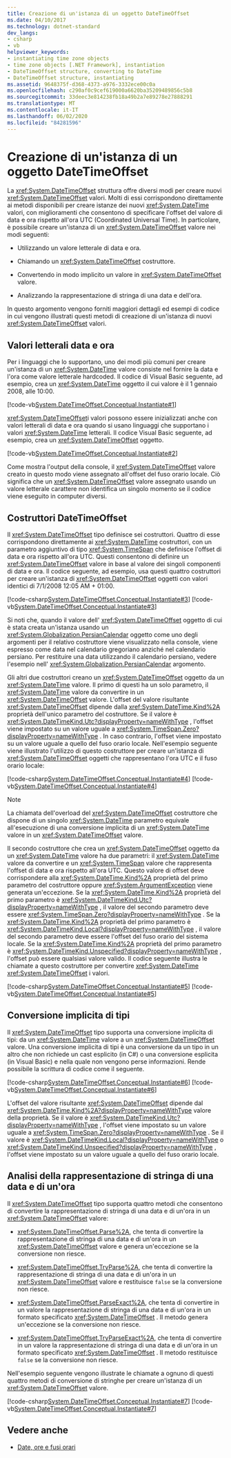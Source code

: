 ```yaml
---
title: Creazione di un'istanza di un oggetto DateTimeOffset
ms.date: 04/10/2017
ms.technology: dotnet-standard
dev_langs:
- csharp
- vb
helpviewer_keywords:
- instantiating time zone objects
- time zone objects [.NET Framework], instantiation
- DateTimeOffset structure, converting to DateTime
- DateTimeOffset structure, instantiating
ms.assetid: 9648375f-d368-4373-a976-3332ece00c0a
ms.openlocfilehash: c290af0c9cef619000a6620ba35209489856c5b8
ms.sourcegitcommit: 33deec3e814238fb18a49b2a7e89278e27888291
ms.translationtype: MT
ms.contentlocale: it-IT
ms.lasthandoff: 06/02/2020
ms.locfileid: "84281596"
---
```

# <a name="instantiating-a-datetimeoffset-object"></a>Creazione di un'istanza di un oggetto DateTimeOffset

La <xref:System.DateTimeOffset> struttura offre diversi modi per creare nuovi <xref:System.DateTimeOffset> valori. Molti di essi corrispondono direttamente ai metodi disponibili per creare istanze dei nuovi <xref:System.DateTime> valori, con miglioramenti che consentono di specificare l'offset del valore di data e ora rispetto all'ora UTC (Coordinated Universal Time). In particolare, è possibile creare un'istanza di un <xref:System.DateTimeOffset> valore nei modi seguenti:

- Utilizzando un valore letterale di data e ora.

- Chiamando un <xref:System.DateTimeOffset> costruttore.

- Convertendo in modo implicito un valore in <xref:System.DateTimeOffset> valore.

- Analizzando la rappresentazione di stringa di una data e dell'ora.

In questo argomento vengono forniti maggiori dettagli ed esempi di codice in cui vengono illustrati questi metodi di creazione di un'istanza di nuovi <xref:System.DateTimeOffset> valori.

## <a name="date-and-time-literals"></a>Valori letterali data e ora

Per i linguaggi che lo supportano, uno dei modi più comuni per creare un'istanza di un <xref:System.DateTime> valore consiste nel fornire la data e l'ora come valore letterale hardcoded. Il codice di Visual Basic seguente, ad esempio, crea un <xref:System.DateTime> oggetto il cui valore è il 1 gennaio 2008, alle 10:00.

[!code-vb[System.DateTimeOffset.Conceptual.Instantiate#1](../../../samples/snippets/visualbasic/VS_Snippets_CLR_System/system.DateTimeOffset.Conceptual.Instantiate/vb/Instantiate.vb#1)]

<xref:System.DateTimeOffset>i valori possono essere inizializzati anche con valori letterali di data e ora quando si usano linguaggi che supportano i valori <xref:System.DateTime> letterali. Il codice Visual Basic seguente, ad esempio, crea un <xref:System.DateTimeOffset> oggetto.

[!code-vb[System.DateTimeOffset.Conceptual.Instantiate#2](../../../samples/snippets/visualbasic/VS_Snippets_CLR_System/system.DateTimeOffset.Conceptual.Instantiate/vb/Instantiate.vb#2)]

Come mostra l'output della console, il <xref:System.DateTimeOffset> valore creato in questo modo viene assegnato all'offset del fuso orario locale. Ciò significa che un <xref:System.DateTimeOffset> valore assegnato usando un valore letterale carattere non identifica un singolo momento se il codice viene eseguito in computer diversi.

## <a name="datetimeoffset-constructors"></a>Costruttori DateTimeOffset

Il <xref:System.DateTimeOffset> tipo definisce sei costruttori. Quattro di esse corrispondono direttamente ai <xref:System.DateTime> costruttori, con un parametro aggiuntivo di tipo <xref:System.TimeSpan> che definisce l'offset di data e ora rispetto all'ora UTC. Questi consentono di definire un <xref:System.DateTimeOffset> valore in base al valore dei singoli componenti di data e ora. Il codice seguente, ad esempio, usa questi quattro costruttori per creare un'istanza di <xref:System.DateTimeOffset> oggetti con valori identici di 7/1/2008 12:05 AM + 01:00.

[!code-csharp[System.DateTimeOffset.Conceptual.Instantiate#3](../../../samples/snippets/csharp/VS_Snippets_CLR_System/system.DateTimeOffset.Conceptual.Instantiate/cs/Instantiate.cs#3)]
[!code-vb[System.DateTimeOffset.Conceptual.Instantiate#3](../../../samples/snippets/visualbasic/VS_Snippets_CLR_System/system.DateTimeOffset.Conceptual.Instantiate/vb/Instantiate.vb#3)]

Si noti che, quando il valore dell' <xref:System.DateTimeOffset> oggetto di cui è stata creata un'istanza usando un <xref:System.Globalization.PersianCalendar> oggetto come uno degli argomenti per il relativo costruttore viene visualizzato nella console, viene espresso come data nel calendario gregoriano anziché nel calendario persiano. Per restituire una data utilizzando il calendario persiano, vedere l'esempio nell' <xref:System.Globalization.PersianCalendar> argomento.

Gli altri due costruttori creano un <xref:System.DateTimeOffset> oggetto da un <xref:System.DateTime> valore. Il primo di questi ha un solo parametro, il <xref:System.DateTime> valore da convertire in un <xref:System.DateTimeOffset> valore. L'offset del valore risultante <xref:System.DateTimeOffset> dipende dalla <xref:System.DateTime.Kind%2A> proprietà dell'unico parametro del costruttore. Se il valore è <xref:System.DateTimeKind.Utc?displayProperty=nameWithType> , l'offset viene impostato su un valore uguale a <xref:System.TimeSpan.Zero?displayProperty=nameWithType> . In caso contrario, l'offset viene impostato su un valore uguale a quello del fuso orario locale. Nell'esempio seguente viene illustrato l'utilizzo di questo costruttore per creare un'istanza di <xref:System.DateTimeOffset> oggetti che rappresentano l'ora UTC e il fuso orario locale:

[!code-csharp[System.DateTimeOffset.Conceptual.Instantiate#4](../../../samples/snippets/csharp/VS_Snippets_CLR_System/system.DateTimeOffset.Conceptual.Instantiate/cs/Instantiate.cs#4)]
[!code-vb[System.DateTimeOffset.Conceptual.Instantiate#4](../../../samples/snippets/visualbasic/VS_Snippets_CLR_System/system.DateTimeOffset.Conceptual.Instantiate/vb/Instantiate.vb#4)]

> [!NOTE]
> La chiamata dell'overload del <xref:System.DateTimeOffset> costruttore che dispone di un singolo <xref:System.DateTime> parametro equivale all'esecuzione di una conversione implicita di un <xref:System.DateTime> valore in un <xref:System.DateTimeOffset> valore.

Il secondo costruttore che crea un <xref:System.DateTimeOffset> oggetto da un <xref:System.DateTime> valore ha due parametri: il <xref:System.DateTime> valore da convertire e un <xref:System.TimeSpan> valore che rappresenta l'offset di data e ora rispetto all'ora UTC. Questo valore di offset deve corrispondere alla <xref:System.DateTime.Kind%2A> proprietà del primo parametro del costruttore oppure <xref:System.ArgumentException> viene generata un'eccezione. Se la <xref:System.DateTime.Kind%2A> proprietà del primo parametro è <xref:System.DateTimeKind.Utc?displayProperty=nameWithType> , il valore del secondo parametro deve essere <xref:System.TimeSpan.Zero?displayProperty=nameWithType> . Se la <xref:System.DateTime.Kind%2A> proprietà del primo parametro è <xref:System.DateTimeKind.Local?displayProperty=nameWithType> , il valore del secondo parametro deve essere l'offset del fuso orario del sistema locale. Se la <xref:System.DateTime.Kind%2A> proprietà del primo parametro è <xref:System.DateTimeKind.Unspecified?displayProperty=nameWithType> , l'offset può essere qualsiasi valore valido. Il codice seguente illustra le chiamate a questo costruttore per convertire <xref:System.DateTime> <xref:System.DateTimeOffset> i valori.

[!code-csharp[System.DateTimeOffset.Conceptual.Instantiate#5](../../../samples/snippets/csharp/VS_Snippets_CLR_System/system.DateTimeOffset.Conceptual.Instantiate/cs/Instantiate.cs#5)]
[!code-vb[System.DateTimeOffset.Conceptual.Instantiate#5](../../../samples/snippets/visualbasic/VS_Snippets_CLR_System/system.DateTimeOffset.Conceptual.Instantiate/vb/Instantiate.vb#5)]

## <a name="implicit-type-conversion"></a>Conversione implicita di tipi

Il <xref:System.DateTimeOffset> tipo supporta una conversione implicita di tipi: da un <xref:System.DateTime> valore a un <xref:System.DateTimeOffset> valore. Una conversione implicita di tipi è una conversione da un tipo in un altro che non richiede un cast esplicito (in C#) o una conversione esplicita (in Visual Basic) e nella quale non vengono perse informazioni. Rende possibile la scrittura di codice come il seguente.

[!code-csharp[System.DateTimeOffset.Conceptual.Instantiate#6](../../../samples/snippets/csharp/VS_Snippets_CLR_System/system.DateTimeOffset.Conceptual.Instantiate/cs/Instantiate.cs#6)]
[!code-vb[System.DateTimeOffset.Conceptual.Instantiate#6](../../../samples/snippets/visualbasic/VS_Snippets_CLR_System/system.DateTimeOffset.Conceptual.Instantiate/vb/Instantiate.vb#6)]

L'offset del valore risultante <xref:System.DateTimeOffset> dipende dal <xref:System.DateTime.Kind%2A?displayProperty=nameWithType> valore della proprietà. Se il valore è <xref:System.DateTimeKind.Utc?displayProperty=nameWithType> , l'offset viene impostato su un valore uguale a <xref:System.TimeSpan.Zero?displayProperty=nameWithType> . Se il valore è <xref:System.DateTimeKind.Local?displayProperty=nameWithType> o <xref:System.DateTimeKind.Unspecified?displayProperty=nameWithType> , l'offset viene impostato su un valore uguale a quello del fuso orario locale.

## <a name="parsing-the-string-representation-of-a-date-and-time"></a>Analisi della rappresentazione di stringa di una data e di un'ora

Il <xref:System.DateTimeOffset> tipo supporta quattro metodi che consentono di convertire la rappresentazione di stringa di una data e di un'ora in un <xref:System.DateTimeOffset> valore:

- <xref:System.DateTimeOffset.Parse%2A>, che tenta di convertire la rappresentazione di stringa di una data e di un'ora in un <xref:System.DateTimeOffset> valore e genera un'eccezione se la conversione non riesce.

- <xref:System.DateTimeOffset.TryParse%2A>, che tenta di convertire la rappresentazione di stringa di una data e di un'ora in un <xref:System.DateTimeOffset> valore e restituisce `false` se la conversione non riesce.

- <xref:System.DateTimeOffset.ParseExact%2A>, che tenta di convertire in un valore la rappresentazione di stringa di una data e di un'ora in un formato specificato <xref:System.DateTimeOffset> . Il metodo genera un'eccezione se la conversione non riesce.

- <xref:System.DateTimeOffset.TryParseExact%2A>, che tenta di convertire in un valore la rappresentazione di stringa di una data e di un'ora in un formato specificato <xref:System.DateTimeOffset> . Il metodo restituisce `false` se la conversione non riesce.

Nell'esempio seguente vengono illustrate le chiamate a ognuno di questi quattro metodi di conversione di stringhe per creare un'istanza di un <xref:System.DateTimeOffset> valore.

[!code-csharp[System.DateTimeOffset.Conceptual.Instantiate#7](../../../samples/snippets/csharp/VS_Snippets_CLR_System/system.DateTimeOffset.Conceptual.Instantiate/cs/Instantiate.cs#7)]
[!code-vb[System.DateTimeOffset.Conceptual.Instantiate#7](../../../samples/snippets/visualbasic/VS_Snippets_CLR_System/system.DateTimeOffset.Conceptual.Instantiate/vb/Instantiate.vb#7)]

## <a name="see-also"></a>Vedere anche

- [Date, ore e fusi orari](index.md)
